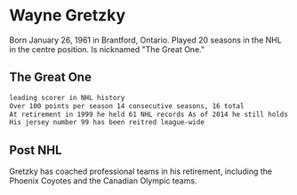 # Wayne Gretzky
Born January 26, 1961 in Brantford, Ontario. Played 20 seasons in the NHL in the centre position. Is nicknamed "The Great One."
## The Great One
``` bash
leading scorer in NHL history
Over 100 points per season 14 consecutive seasons, 16 total
At retirement in 1999 he held 61 NHL records As of 2014 he still holds 60 of them.
His jersey number 99 has been reitred league-wide
```
## Post NHL
Gretzky has coached professional teams in his retirement, including the Phoenix Coyotes and the Canadian Olympic teams.
